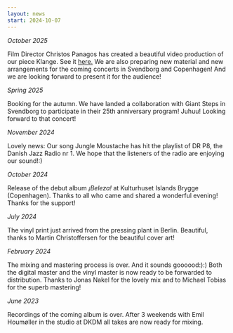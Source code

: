 ```yaml
---
layout: news
start: 2024-10-07
---
```

_October 2025_

Film Director Christos Panagos has created a beautiful video production of our piece Klange. See it [here.](https://youtu.be/xCf4pOyZ2lQ) We are also preparing new material and new arrangements for the coming concerts in Svendborg and Copenhagen! And we are looking forward to present it for the audience!

_Spring 2025_

Booking for the autumn. We have landed a collaboration with Giant Steps in Svendborg to participate in their 25th anniversary program! Juhuu! Looking forward to that concert!

_November 2024_

Lovely news: Our song Jungle Moustache has hit the playlist of DR P8, the Danish Jazz Radio nr 1. We hope that the listeners of the radio are enjoying our sound!:)

_October 2024_

Release of the debut album _¡Beleza!_ at Kulturhuset Islands Brygge (Copenhagen). Thanks to all who came and shared a wonderful evening! Thanks for the support!

_July 2024_

The vinyl print just arrived from the pressing plant in Berlin. Beautiful, thanks to Martin Christoffersen for the beautiful cover art!

_February 2024_

The mixing and mastering process is over. And it sounds goooood:):) Both the digital master and the vinyl master is now ready to be forwarded to distribution. Thanks to Jonas Nakel for the lovely mix and to Michael Tobias for the superb mastering!

_June 2023_

Recordings of the coming album is over. After 3 weekends with Emil Houmøller in the studio at DKDM all takes are now ready for mixing.